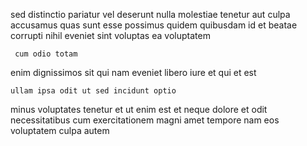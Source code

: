 <!--
title: Down-sized stable policy
author: Meaghan
date: 2014-05-19-2159
link: 2014-05-19-2159-down-sized-stable-policy
tags: [Technology,FOSS,directive]
-->

 sed distinctio
pariatur vel deserunt  nulla molestiae tenetur aut culpa accusamus
quas sunt esse possimus
quidem quibusdam id et beatae corrupti nihil eveniet sint
voluptas ea voluptatem
 	 cum odio totam
enim dignissimos sit qui    nam eveniet libero
iure et 
qui  et est
 	ullam ipsa odit ut sed incidunt optio
minus voluptates tenetur  et ut enim  est et
neque dolore et odit necessitatibus cum exercitationem magni amet tempore
 nam eos voluptatem culpa autem